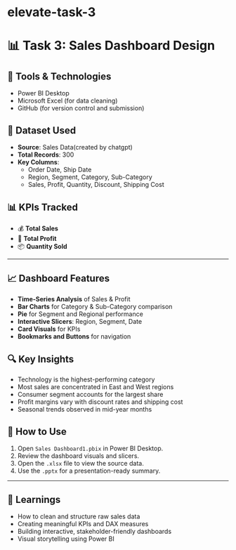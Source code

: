 # elevate-task-3
 # 📊 Task 3: Sales Dashboard Design

## 🧰 Tools & Technologies
- Power BI Desktop
- Microsoft Excel (for data cleaning)
- GitHub (for version control and submission)

## 📁 Dataset Used
- **Source**:  Sales Data(created by chatgpt)
- **Total Records**: 300
- **Key Columns**:
  - Order Date, Ship Date
  - Region, Segment, Category, Sub-Category
  - Sales, Profit, Quantity, Discount, Shipping Cost


## 📊 KPIs Tracked
- 💰 **Total Sales**
- 🧾 **Total Profit**
- 📦 **Quantity Sold**


---

## 📈 Dashboard Features
- **Time-Series Analysis** of Sales & Profit
- **Bar Charts** for Category & Sub-Category comparison
- **Pie** for Segment and Regional performance
- **Interactive Slicers**: Region, Segment, Date
- **Card Visuals** for KPIs
- **Bookmarks and Buttons** for navigation



## 🔍 Key Insights
- Technology is the highest-performing category
- Most sales are concentrated in East and West regions
- Consumer segment accounts for the largest share
- Profit margins vary with discount rates and shipping cost
- Seasonal trends observed in mid-year months




## 🚀 How to Use
1. Open `Sales Dashboard1.pbix` in Power BI Desktop.
2. Review the dashboard visuals and slicers.
3. Open the `.xlsx` file to view the source data.
4. Use the `.pptx` for a presentation-ready summary.

---

## 🧠 Learnings
- How to clean and structure raw sales data
- Creating meaningful KPIs and DAX measures
- Building interactive, stakeholder-friendly dashboards
- Visual storytelling using Power BI




